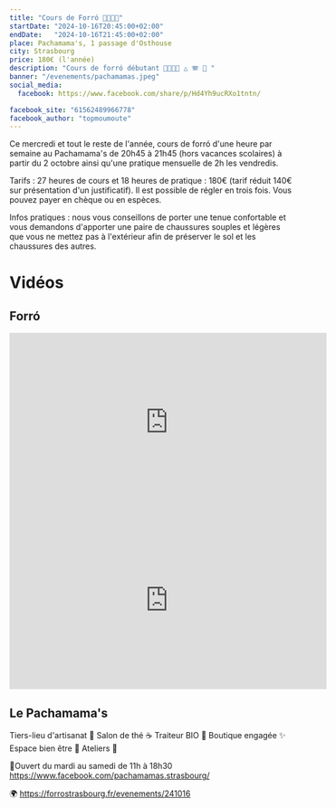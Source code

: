 ```yaml
---
title: "Cours de Forró 💃🇧🇷🕺"
startDate: "2024-10-16T20:45:00+02:00"
endDate:   "2024-10-16T21:45:00+02:00"
place: Pachamama's, 1 passage d'Osthouse
city: Strasbourg
price: 180€ (l'année)
description: "Cours de forró débutant 💃🇧🇷🕺 △ 🪗 🥁 "
banner: "/evenements/pachamamas.jpeg"
social_media:
  facebook: https://www.facebook.com/share/p/Hd4Yh9ucRXo1tntn/

facebook_site: "61562489966778"
facebook_author: "topmoumoute"
---
```


Ce mercredi et tout le reste de l'année, cours de forró d'une heure par semaine au Pachamama's de 20h45 à 21h45 (hors vacances scolaires) à partir du 2 octobre ainsi qu'une pratique mensuelle de 2h les vendredis.

Tarifs : 27 heures de cours et 18 heures de pratique : 180€ (tarif réduit 140€ sur présentation d'un justificatif). Il est possible de régler en trois fois. Vous pouvez payer en chèque ou en espèces.

Infos pratiques : nous vous conseillons de porter une tenue confortable et vous demandons d'apporter une paire de chaussures souples et légères que vous ne mettez pas à l'extérieur afin de préserver le sol et les chaussures des autres.

# Vidéos

## Forró

<iframe width="560" height="315" src="https://www.youtube.com/embed/xCM17UIY6UU" title="YouTube video player" frameborder="0" allow="accelerometer; autoplay; clipboard-write; encrypted-media; gyroscope; picture-in-picture; web-share" referrerpolicy="strict-origin-when-cross-origin" allowfullscreen></iframe>

<iframe width="560" height="315" src="https://www.youtube.com/embed/9O15k6Me0EY" title="YouTube video player" frameborder="0" allow="accelerometer; autoplay; clipboard-write; encrypted-media; gyroscope; picture-in-picture; web-share" referrerpolicy="strict-origin-when-cross-origin" allowfullscreen></iframe>

## Le Pachamama's

Tiers-lieu d'artisanat 🌻 Salon de thé ☕ Traiteur BIO 🥕 Boutique engagée ✨ Espace bien être 🙏 Ateliers 🎨

📢Ouvert du mardi au samedi de 11h à 18h30
https://www.facebook.com/pachamamas.strasbourg/

🌍 https://forrostrasbourg.fr/evenements/241016
